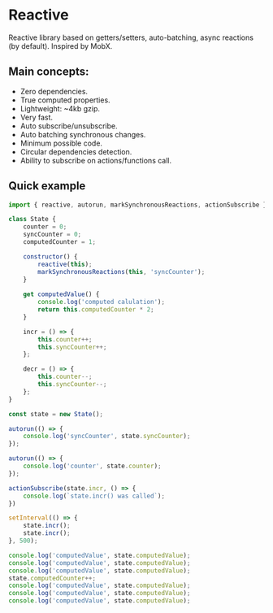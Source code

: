 # Reactive
Reactive library based on getters/setters, auto-batching, async reactions (by default).
Inspired by MobX.

## Main concepts:
- Zero dependencies.
- True computed properties.
- Lightweight: ~4kb gzip.
- Very fast.
- Auto subscribe/unsubscribe.
- Auto batching synchronous changes.
- Minimum possible code.
- Circular dependencies detection.
- Ability to subscribe on actions/functions call.

## Quick example
```javascript
import { reactive, autorun, markSynchronousReactions, actionSubscribe } from 'reactive';

class State {
    counter = 0;
    syncCounter = 0;
    computedCounter = 1;

    constructor() {
        reactive(this);
        markSynchronousReactions(this, 'syncCounter');
    }
    
    get computedValue() {
        console.log('computed calulation');
        return this.computedCounter * 2;
    }

    incr = () => {
        this.counter++;
        this.syncCounter++;
    };

    decr = () => {
        this.counter--;
        this.syncCounter--;
    };
}

const state = new State();

autorun(() => {
    console.log('syncCounter', state.syncCounter);
});

autorun(() => {
    console.log('counter', state.counter);
});

actionSubscribe(state.incr, () => {
    console.log(`state.incr() was called`);
})

setInterval(() => {
    state.incr();
    state.incr();
}, 500);

console.log('computedValue', state.computedValue);
console.log('computedValue', state.computedValue);
console.log('computedValue', state.computedValue);
state.computedCounter++;
console.log('computedValue', state.computedValue);
console.log('computedValue', state.computedValue);
console.log('computedValue', state.computedValue);
```
